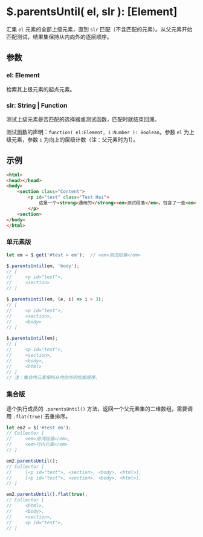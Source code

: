 # $.parentsUntil( el, slr ): [Element]

汇集 `el` 元素的全部上级元素，直到 `slr` 匹配（不含匹配的元素）。从父元素开始匹配测试，结果集保持从内向外的逐层顺序。


## 参数

### el: Element

检索其上级元素的起点元素。


### slr: String | Function

测试上级元素是否匹配的选择器或测试函数，匹配时就结束回溯。

测试函数的声明：`function( el:Element, i:Number ): Boolean`。参数 `el` 为上级元素，参数 `i` 为向上的层级计数（注：父元素时为1）。


## 示例

```html
<html>
<head></head>
<body>
    <section class="Content">
        <p id="test" class="Test Hai">
            这是一个<strong>通用的</strong><em>测试段落</em>。包含了一些<em>行内元素</em>。
        </p>
    <section>
</body>
</html>
```


### 单元素版

```js
let em = $.get('#test > em');  // <em>测试段落</em>

$.parentsUntil(em, 'body');
// [
//     <p id="test">,
//     <section>
// ]

$.parentsUntil(em, (e, i) => i > 3);
// [
//     <p id="test">,
//     <section>,
//     <body>
// ]

$.parentsUntil(em);
// [
//     <p id="test">,
//     <section>,
//     <body>,
//     <html>
// ]
// 注：集合内元素保持从内向外的检索顺序。
```


### 集合版

逐个执行成员的 `.parentsUntil()` 方法，返回一个父元素集的二维数组，需要调用 `.flat(true)` 去重排序。

```js
let em2 = $('#test em');
// Collector [
//     <em>测试段落</em>,
//     <em>行内元素</em>
// ]

em2.parentsUntil();
// Collector [
//     [<p id="test">, <section>, <body>, <html>],
//     [<p id="test">, <section>, <body>, <html>],
// ]

em2.parentsUntil().flat(true);
// Collector [
//     <html>,
//     <body>,
//     <section>,
//     <p id="test">,
// ]
```
